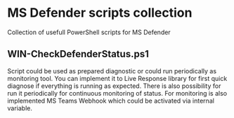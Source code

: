 # MS Defender scripts collection
Collection of usefull PowerShell scripts for MS Defender

## WIN-CheckDefenderStatus.ps1
Script could be used as prepared diagnostic or could run periodically as monitoring tool.
You can implement it to Live Response library for first quick diagnose if everything 
is running as expected. There is also possibility for run it periodically for continuous
monitoring of status. For monitoring is also implemented MS Teams Webhook which could 
be activated via internal variable.
